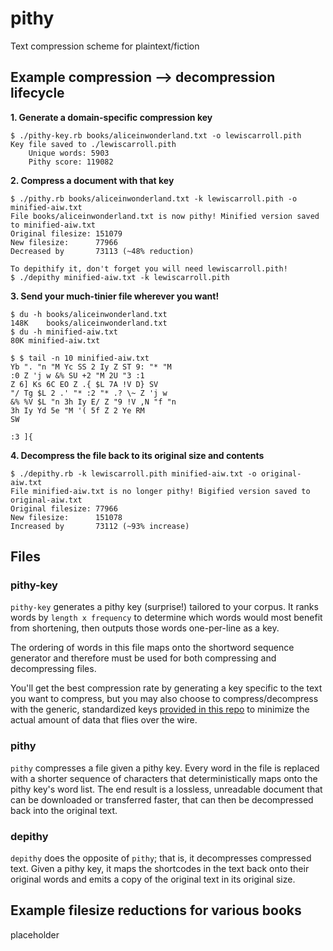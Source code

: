 # pithy
Text compression scheme for plaintext/fiction

## Example compression --> decompression lifecycle

**1. Generate a domain-specific compression key**

```
$ ./pithy-key.rb books/aliceinwonderland.txt -o lewiscarroll.pith
Key file saved to ./lewiscarroll.pith
	Unique words: 5903
	Pithy score: 119082
```

**2. Compress a document with that key**

```
$ ./pithy.rb books/aliceinwonderland.txt -k lewiscarroll.pith -o minified-aiw.txt
File books/aliceinwonderland.txt is now pithy! Minified version saved to minified-aiw.txt
Original filesize: 151079
New filesize:      77966
Decreased by       73113 (~48% reduction)

To depithify it, don't forget you will need lewiscarroll.pith!
$ ./depithy minified-aiw.txt -k lewiscarroll.pith
```

**3. Send your much-tinier file wherever you want!**
```
$ du -h books/aliceinwonderland.txt
148K	books/aliceinwonderland.txt
$ du -h minified-aiw.txt 
80K	minified-aiw.txt
```

```
$ $ tail -n 10 minified-aiw.txt
Yb ". "n "M Yc SS 2 Iy Z ST 9: "* "M
:0 Z 'j w &% SU +2 "M 2U "3 :1
Z 6] Ks 6C EO Z .{ $L 7A !V D} SV
"/ Tg $L 2 .' "* :2 "* .? \~ Z 'j w
&% %V $L "n 3h Iy E/ Z "9 !V ,N "f "n
3h Iy Yd 5e "M '( 5f Z 2 Ye RM
SW

:3 ]{
```

**4. Decompress the file back to its original size and contents**

```
$ ./depithy.rb -k lewiscarroll.pith minified-aiw.txt -o original-aiw.txt
File minified-aiw.txt is no longer pithy! Bigified version saved to original-aiw.txt
Original filesize: 77966
New filesize:      151078
Increased by       73112 (~93% increase)
```

## Files

### pithy-key

`pithy-key` generates a pithy key (surprise!) tailored to your corpus. It ranks words by `length x frequency`
to determine which words would most benefit from shortening, then outputs those words one-per-line as a key.

The ordering of words in this file maps onto the shortword sequence generator and therefore must be used for
both compressing and decompressing files. 

You'll get the best compression rate by generating a key specific to the text you want to compress, but you
may also choose to compress/decompress with the generic, standardized keys [provided in this repo](todo) to
minimize the actual amount of data that flies over the wire.

### pithy

`pithy` compresses a file given a pithy key. Every word in the file is replaced with a shorter sequence of
characters that deterministically maps onto the pithy key's word list. The end result is a lossless,
unreadable document that can be downloaded or transferred faster, that can then be decompressed back into 
the original text.

### depithy

`depithy` does the opposite of `pithy`; that is, it decompresses compressed text. Given a pithy key, it maps
the shortcodes in the text back onto their original words and emits a copy of the original text in its
original size.

## Example filesize reductions for various books

placeholder